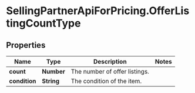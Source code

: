 # SellingPartnerApiForPricing.OfferListingCountType

## Properties
Name | Type | Description | Notes
------------ | ------------- | ------------- | -------------
**count** | **Number** | The number of offer listings. | 
**condition** | **String** | The condition of the item. | 
